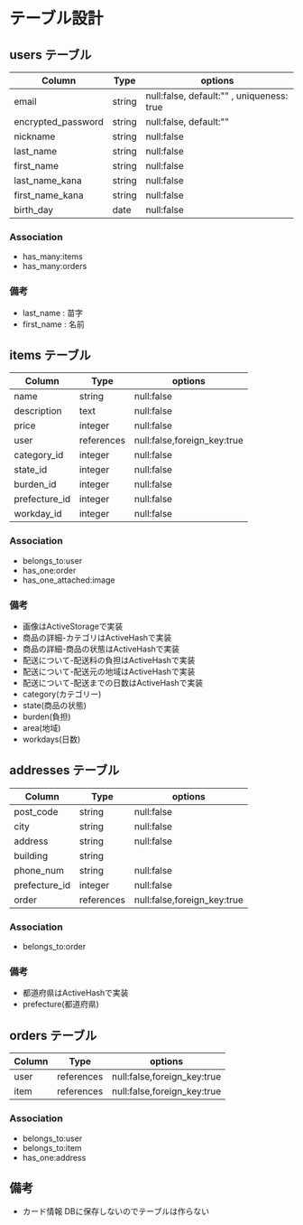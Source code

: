 # テーブル設計

## users テーブル
| Column             | Type   | options                                   |
| ------------------ | ------ | ----------------------------------------- |
| email              | string | null:false, default:"" , uniqueness: true |
| encrypted_password | string | null:false, default:""                    |
| nickname           | string | null:false                                |
| last_name          | string | null:false                                |
| first_name         | string | null:false                                |
| last_name_kana     | string | null:false                                |
| first_name_kana    | string | null:false                                |
| birth_day          | date   | null:false                                |

### Association
* has_many:items
* has_many:orders

### 備考
* last_name : 苗字
* first_name : 名前



## items テーブル
| Column         | Type       | options                     |
| -------------- | ---------- | --------------------------- |
| name           | string     | null:false                  |
| description    | text       | null:false                  |
| price          | integer    | null:false                  |
| user           | references | null:false,foreign_key:true | 
| category_id    | integer    | null:false                  | 
| state_id       | integer    | null:false                  | 
| burden_id      | integer    | null:false                  | 
| prefecture_id  | integer    | null:false                  | 
| workday_id     | integer    | null:false                  | 


### Association
* belongs_to:user
* has_one:order
* has_one_attached:image


### 備考
* 画像はActiveStorageで実装
* 商品の詳細-カテゴリはActiveHashで実装
* 商品の詳細-商品の状態はActiveHashで実装
* 配送について-配送料の負担はActiveHashで実装
* 配送について-配送元の地域はActiveHashで実装
* 配送について-配送までの日数はActiveHashで実装
* category(カテゴリー)
* state(商品の状態)
* burden(負担)
* area(地域)
* workdays(日数)


## addresses テーブル
| Column        | Type       | options                     |
| ------------- | ---------- | --------------------------- |
| post_code     | string     | null:false                  |
| city          | string     | null:false                  |
| address       | string     | null:false                  |
| building      | string     |                             |
| phone_num     | string     | null:false                  |
| prefecture_id | integer    | null:false                  |
| order         | references | null:false,foreign_key:true | 

### Association
* belongs_to:order


### 備考
* 都道府県はActiveHashで実装
* prefecture(都道府県)


## orders テーブル
| Column      | Type       | options                     |
| ----------- | ---------- | --------------------------- |
| user        | references | null:false,foreign_key:true | 
| item        | references | null:false,foreign_key:true | 

### Association
* belongs_to:user
* belongs_to:item
* has_one:address

## 備考

* カード情報
DBに保存しないのでテーブルは作らない